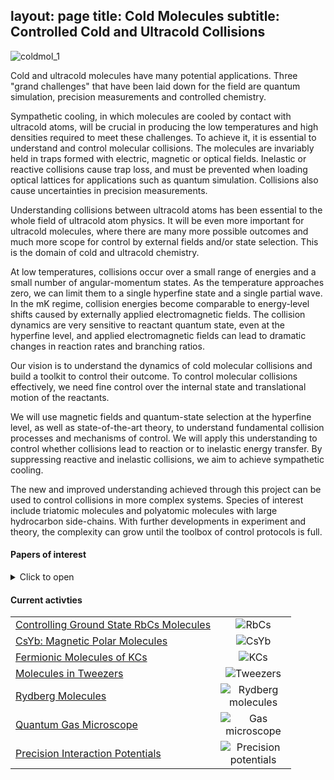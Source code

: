 layout: page
title: Cold Molecules
subtitle: Controlled Cold and Ultracold Collisions
---

<img src="coldmol/img/coldmol_1.png" alt="coldmol_1" />

Cold and ultracold molecules have many potential applications. Three "grand challenges" that have been laid down for the field are quantum simulation, precision measurements and controlled chemistry.

Sympathetic cooling, in which molecules are cooled by contact with ultracold atoms, will be crucial in producing the low temperatures and high densities required to meet these challenges. To achieve it, it is essential to understand and control molecular collisions. The molecules are invariably held in traps formed with electric, magnetic or optical fields. Inelastic or reactive collisions cause trap loss, and must be prevented when loading optical lattices for applications such as quantum simulation. Collisions also cause uncertainties in precision measurements.

Understanding collisions between ultracold atoms has been essential to the whole field of ultracold atom physics. It will be even more important for ultracold molecules, where there are many more possible outcomes and much more scope for control by external fields and/or state selection. This is the domain of cold and ultracold chemistry.

At low temperatures, collisions occur over a small range of energies and a small number of angular-momentum states. As the temperature approaches zero, we can limit them to a single hyperfine state and a single partial wave. In the mK regime, collision energies become comparable to energy-level shifts caused by externally applied electromagnetic fields. The collision dynamics are very sensitive to reactant quantum state, even at the hyperfine level, and applied electromagnetic fields can lead to dramatic changes in reaction rates and branching ratios.

Our vision is to understand the dynamics of cold molecular collisions and build a toolkit to control their outcome. To control molecular collisions effectively, we need fine control over the internal state and translational motion of the reactants.

We will use magnetic fields and quantum-state selection at the hyperfine level, as well as state-of-the-art theory, to understand fundamental collision processes and mechanisms of control. We will apply this understanding to control whether collisions lead to reaction or to inelastic energy transfer. By suppressing reactive and inelastic collisions, we aim to achieve sympathetic cooling.

The new and improved understanding achieved through this project can be used to control collisions in more complex systems. Species of interest include triatomic molecules and polyatomic molecules with large hydrocarbon side-chains. With further developments in experiment and theory, the complexity can grow until the toolbox of control protocols is full.

<h4> Papers of interest </h4>
<details>
<summary>Click to open</summary>

<table border=0>
	    <tr>
	        <td><img src="https://www.dur.ac.uk/images/QLM/fluids/papers/soliton_interferometry.png"/></td>
	        <td><b>Soliton interferometry with very narrow barriers obtained from spatially dependent dressed states</b></br>
	            Callum L. Grimshaw, Thomas P. Billam, Simon A. Gardiner</br>
	            <a href="https://arxiv.org/abs/2104.11511">ArXiv</a></p>
	            Bright solitons in atomic Bose-Einstein condensates are a strong candidate for high precision matter-wave interferometry, as their inherent stability against dispersion supports long interrogation times. One analog to a beam splitter for these solitons is a narrow potential barrier. A very narrow barrier is desirable for interferometric purposes, but the width in a typical realisation, using a blue-detuned optical dipole potential, is limited by the wavelength of the laser light. We investigate a soliton interferometry scheme using the geometric scalar potential experienced by atoms in a spatially dependent dark state to overcome this limit. We propose a possible implementation and numerically probe the effects of deviations from the ideal configuration.</td>
	    </tr>
	    <tr>
	        <td></td>
	        <td><b>Roadmap on Atomtronics: State of the art
	            and perspective</b></br>
	            L. Amico, M. Boshier, G. Birkl, et al.</br>
	            <a href="https://doi.org/10.1116/5.0026178"><i>AVS Quantum Sci.</i> <b>3</b> 039201 (2021)</a></p>
	            Atomtronics deals with matter-wave circuits of ultra-cold atoms manipulated through magnetic or laser-generated guides with different shapes and intensities. In this way, new types of quantum networks can be constructed, in which coherent fluids are controlled with the know-how developed in the atomic and molecular physics community. In particular, quantum devices with enhanced precision, control and flexibility of their operating conditions can be accessed. Concomitantly, new quantum simulators and emulators harnessing on the coherent current flows can also be developed. Here, we survey the landscape of atomtronics-enabled quantum technology and draw a roadmap for the field in the near future. We review some of the latest progresses achieved in matter-wave circuits design and atom-chips. Atomtronic networks are deployed as promising platforms for probing many-body physics with a new angle and a new twist. The latter can be done both at the level of equilibrium and non-equilibrium situations. Numerous relevant problems in mesoscopic physics, like persistent currents and quantum transport in circuits of fermionic or bosonic atoms, are studied through a new lens. We summarize some of the atomtronics quantum devices and sensors. Finally, we discuss alkali-earth and Rydberg atoms as potential platforms for the realization of atomtronic circuits with special features.</td>
	    </tr>
	    <tr>
	        <td><img src="https://journals.aps.org/pra/article/10.1103/PhysRevA.104.013719/figures/1/medium"></td>
	        <td><b>Collective effects in the photon statistics of thermal atomic ensembles</b></br>
	            Sofia Ribeiro, Thomas F. Cutler, Charles S. Adams, and Simon A. Gardiner</br>
	            <a href="https://doi.org/10.1103/PhysRevA.104.013719"><i>Phys. Rev. A</i> <b>104</b> 013719 (2021)</a></p>
	            We investigate the collective scattering of coherent light from a thermal alkali-metal vapor with temperatures ranging from 350 to 450 K, corresponding to average atomic spacings between 0.7λ and 0.1λ. We develop a theoretical model treating the atomic ensemble as coherent, interacting, radiating dipoles. We show that the two-time second-order correlation function of a thermal ensemble can be described by an average of randomly positioned atomic pairs. Our model illustrates good qualitative agreement with the experimental results. Furthermore, we show how fine-tuning of the experimental parameters may make it possible to explore several photon statistics regimes.</td>
	    </tr>
	  </table>

</details>

<h4> Current activties </h4>

<table border=0>
    <tr>
        <td>
            <a href="coldmol/rbcs/">Controlling Ground State RbCs Molecules</a>
        </td>
        <td width=105 align=center><img src="coldmol/img/rbcs.jpg" alt="RbCs"/></td>
    </tr>
    <tr>
        <td>
            <a href="coldmol/csyb/">CsYb: Magnetic Polar Molecules</a>
        </td>
        <td width=105 align=center><img src="coldmol/img/csyb.jpg" alt="CsYb"/></td>
    </tr>
    <tr>
        <td>
            <a href="coldmol/kcs/">Fermionic Molecules of KCs</a>
        </td>
        <td width=105 align=center><img src="coldmol/img/kcs.jpg" alt="KCs"/></td>
    </tr>
    <tr>
        <td>
            <a href="coldmol/tweezers/">Molecules in Tweezers</a>
        </td>
        <td width=105 align=center><img src="coldmol/img/tweezers.jpg" alt="Tweezers"/></td>
    </tr>
    <tr>
        <td>
            <a href="coldmol/rydberg_mol/">Rydberg Molecules</a>
        </td>
        <td width=105 align=center><img src="coldmol/img/rydberg_mol.jpg" alt="Rydberg molecules"/></td>
    </tr>
    <tr>
        <td>
            <a href="coldmol/gas_microscope/">Quantum Gas Microscope</a>
        </td>
        <td width=105 align=center><img src="coldmol/img/gas_microscope.jpg" alt="Gas microscope"/></td>
    </tr>
    <tr>
        <td>
            <a href="coldmol/prec_pot/">Precision Interaction Potentials</a>
        </td>
        <td width=105 align=center><img src="coldmol/img/prec_pot.jpg" alt="Precision potentials"/></td>
    </tr>
</table>

